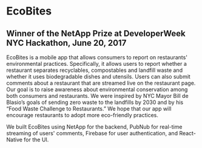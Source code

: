 # EcoBites

## Winner of the NetApp Prize at DeveloperWeek NYC Hackathon, June 20, 2017

EcoBites is a mobile app that allows consumers to report on restaurants' environmental practices. Specifically, it allows users to report whether a restaurant separates recyclables, compostables and landfill waste and whether it uses biodegradable dishes and utensils. Users can also submit comments about a restaurant that are streamed live on the restaurant page. Our goal is to raise awareness about environmental conservation among both consumers and restaurants. We were inspired by NYC Mayor Bill de Blasio’s goals of sending zero waste to the landfills by 2030 and by his “Food Waste Challenge to Restaurants.” We hope that our app will encourage restaurants to adopt more eco-friendly practices.

We built EcoBites using NetApp for the backend, PubNub for real-time streaming of users' comments, Firebase for user authentication, and React-Native for the UI.


